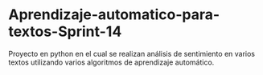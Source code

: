 # Aprendizaje-automatico-para-textos-Sprint-14
Proyecto en python en el cual se realizan análisis de sentimiento en varios textos utilizando varios algoritmos de aprendizaje automático.
